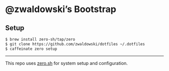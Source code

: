 # @zwaldowski’s Bootstrap 

## Setup

```sh
$ brew install zero-sh/tap/zero
$ git clone https://github.com/zwaldowski/dotfiles ~/.dotfiles
$ caffeinate zero setup
```

---

This repo uses [zero.sh](https://github.com/zero-sh/zero.sh) for system setup and configuration.
